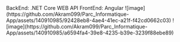   <tr>
    BackEnd: .NET Core WEB API
    FrontEnd: Angular
  </tr>
  <td>
    ![image](https://github.com/Akram099/Parc_Informatique-App/assets/140910985/92428eb8-4ae4-41ec-a21f-f42cd0662c03)
  </td>
  <td>
    ![image](https://github.com/Akram099/Parc_Informatique-App/assets/140910985/a6594fa4-39e8-4235-b39e-3239f88ebe89)
  </td>
